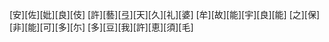 [安][佐][妣][良][伎] [許][藝][弖][天][久][礼][婆] [牟][故][能][宇][良][能] [之][保][非][能][可][多][尓] [多][豆][我][許][恵][須][毛]
